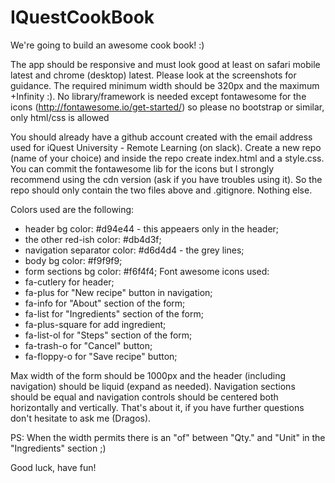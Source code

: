 # IQuestCookBook
We're going to build an awesome cook book! :)

The app should be responsive and must look good at least on safari mobile latest and chrome (desktop) latest.
Please look at the screenshots for guidance. The required minimum width should be 320px and the maximum +Infinity :).
No library/framework is needed except fontawesome for the icons (http://fontawesome.io/get-started/) so please no bootstrap or similar, only html/css is allowed

You should already have a github account created with the email address used for iQuest University - Remote Learning (on slack).
Create a new repo (name of your choice) and inside the repo create index.html and a style.css. You can commit the fontawesome lib for the icons but I strongly recommend using the cdn version (ask if you have troubles using it).
So the repo should only contain the two files above and .gitignore. Nothing else.

Colors used are the following:
- header bg color: #d94e44 - this appeaers only in the header;
- the other red-ish color: #db4d3f;
- navigation separator color: #d6d4d4 - the grey lines;
- body bg color: #f9f9f9;
- form sections bg color: #f6f4f4;
Font awesome icons used:
- fa-cutlery for header;
- fa-plus for "New recipe" button in navigation;
- fa-info for "About" section of the form;
- fa-list for "Ingredients" section of the form;
- fa-plus-square for add ingredient;
- fa-list-ol for "Steps" section of the form;
- fa-trash-o for "Cancel" button;
- fa-floppy-o for "Save recipe" button;

Max width of the form should be 1000px and the header (including navigation) should be liquid (expand as needed).
Navigation sections should be equal and navigation controls should be centered both horizontally and vertically.
That's about it, if you have further questions don't hesitate to ask me (Dragos).

PS: When the width permits there is an "of" between "Qty." and "Unit" in the "Ingredients" section ;)

Good luck, have fun!
